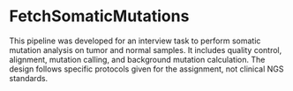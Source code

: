 # FetchSomaticMutations
This pipeline was developed for an interview task to perform somatic mutation analysis on tumor and normal samples. It includes quality control, alignment, mutation calling, and background mutation calculation. The design follows specific protocols given for the assignment, not clinical NGS standards.
